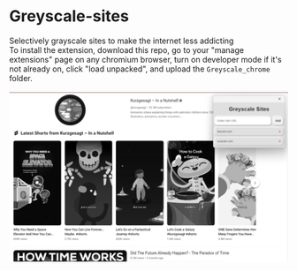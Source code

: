 # Greyscale-sites
Selectively grayscale sites to make the internet less addicting  
To install the extension, download this repo, go to your "manage extensions" page on any chromium browser, turn on developer mode if it's not already on, click "load unpacked", and upload the `Greyscale_chrome` folder.<br><br>
![](demo.png)
